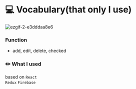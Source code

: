 # 💻  Vocabulary(that only I use)

![ezgif-2-e3dddaa8e6](https://user-images.githubusercontent.com/77870077/161031029-e7c1e8dc-2d42-4cfa-953a-bc723f7b4ecd.gif)

### Function
- add, edit, delete, checked


### ✏️ What I used
based on `React` <br/>
`Redux` `Firebase`
